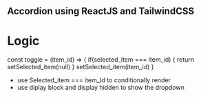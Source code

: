 ## Accordion using ReactJS and TailwindCSS

# Logic
const toggle = (item_id) => {
    if(selected_item === item_id) {
        return setSelected_item(null)
    }
    setSelected_item(item_id)
}

- use Selected_item === item_Id to conditionally render
- use diplay block and display hidden to show the dropdown

